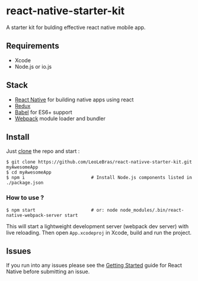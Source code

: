 # react-native-starter-kit
A starter kit for bulding effective react native mobile app.

## Requirements
- Xcode
- Node.js or io.js


## Stack
- [React Native](https://facebook.github.io/react-native/) for building native apps using react
- [Redux](http://rackt.github.io/redux/index.html)
- [Babel](http://babeljs.io/) for ES6+ support
- [Webpack](https://webpack.github.io/) module loader and bundler

## Install

Just [clone](github-windows://openRepo/https://github.com/LeoLeBras/react-native-starter-kit.git) the repo
and start :

```shell
$ git clone https://github.com/LeoLeBras/react-nativve-starter-kit.git myAwesomeApp
$ cd myAwesomeApp
$ npm i                         # Install Node.js components listed in ./package.json
```

### How to use ?

```shell
$ npm start                     # or: node node_modules/.bin/react-native-webpack-server start
```

This will start a lightweight development server (webpack dev server) with live reloading.
Then open `App.xcodeproj` in Xcode, build and run the project.


## Issues
If you run into any issues please see the [Getting Started](http://facebook.github.io/react-native/docs/getting-started.html) guide for React Native before submitting an issue.
